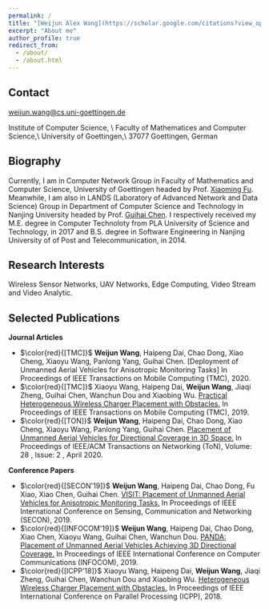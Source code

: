 ```yaml
---
permalink: /
title: "[Weijun Alex Wang](https://scholar.google.com/citations?view_op=list_works&hl=en&user=ApKD824AAAAJ)"
excerpt: "About me"
author_profile: true
redirect_from: 
  - /about/
  - /about.html
---
```


Contact
-----
weijun.wang@cs.uni-goettingen.de

Institute of Computer Science, \\
Faculty of Mathematices and Computer Science,\\
University of Goettingen,\\
37077 Goettingen, German

Biography
-----
Currently, I am in Computer Network Group in Faculty of Mathematics and Computer Science, University of Goettingen headed by Prof. [Xiaoming Fu](https://user.informatik.uni-goettingen.de/~fu/). Meanwhile, I am also in LANDS (Laboratory of Advanced Network and Data Science) Group in Department of Computer Science and Technology in Nanjing University headed by Prof. [Guihai Chen](https://cs.nju.edu.cn/gchen/). I respectively received my M.E. degree in Computer Technoloty from PLA University of Science and Technology, in 2017 and B.S. degree in Software Engineering in Nanjing University of of Post and Telecommunication, in 2014.

Research Interests
-----
Wireless Sensor Networks, UAV Networks, Edge Computing, Video Stream and Video Analytic. 

Selected Publications
-----
**Journal Articles**

* $\color{red}{[TMC]}$ **Weijun Wang**, Haipeng Dai, Chao Dong, Xiao Cheng, Xiaoyu Wang, Panlong Yang, Guihai Chen. [Deployment of Unmanned Aerial Vehicles for Anisotropic Monitoring Tasks] In Proceedings of IEEE Transactions on Mobile Computing (TMC), 2020.
* $\color{red}{[TMC]}$ Xiaoyu Wang, Haipeng Dai, **Weijun Wang**, Jiaqi Zheng, Guihai Chen, Wanchun Dou and Xiaobing Wu. [Practical Heterogeneous Wireless Charger Placement with Obstacles.](http://weijunalexwang.github.io/files/PHWCPO.pdf) In Proceedings of IEEE Transactions on Mobile Computing (TMC), 2019.
* $\color{red}{[TON]}$ **Weijun Wang**, Haipeng Dai, Chao Dong, Xiao Cheng, Xiaoyu Wang, Panlong Yang, Guihai Chen. [Placement of Unmanned Aerial Vehicles for Directional Coverage in 3D Space.](http://weijunalexwang.github.io/files/TON18PANDA.pdf) In Proceedings of IEEE/ACM Transactions on Networking (ToN), Volume: 28 , Issue: 2 , April 2020.

**Conference Papers**

* $\color{red}{[SECON'19]}$ **Weijun Wang**, Haipeng Dai, Chao Dong, Fu Xiao, Xiao Chen, Guihai Chen. [VISIT: Placement of Unmanned Aerial Vehicles for Anisotropic Monitoring Tasks.](http://weijunalexwang.github.io/files/VISIT2019.pdf) In Proceedings of IEEE International Conference on Sensing, Communication and Networking (SECON), 2019.
* $\color{red}{[INFOCOM'19]}$ **Weijun Wang**, Haipeng Dai, Chao Dong, Xiao Chen, Xiaoyu Wang, Guihai Chen, Wanchun Dou. [PANDA: Placement of Unmanned Aerial Vehicles Achieving 3D Directional Coverage.](http://weijunalexwang.github.io/files/08737545.pdf) In Proceedings of IEEE International Conference on Computer Communications (INFOCOM), 2019.
* $\color{red}{[ICPP'18]}$ Xiaoyu Wang, Haipeng Dai, **Weijun Wang**, Jiaqi Zheng, Guihai Chen, Wanchun Dou and Xiaobing Wu. [Heterogeneous Wireless Charger Placement with Obstacles.](http://weijunalexwang.github.io/files/08714083.pdf) In Proceedings of IEEE International Conference on Parallel Processing (ICPP), 2018.

